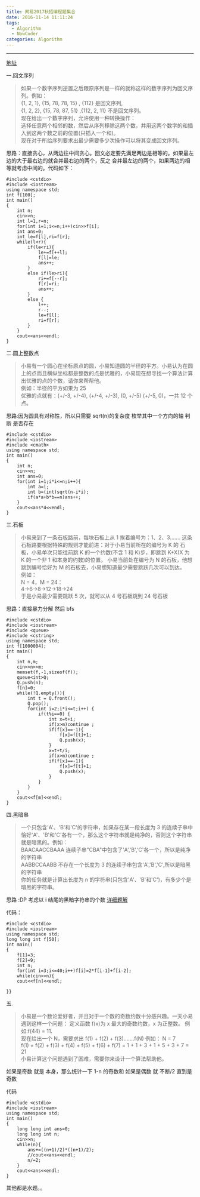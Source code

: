 ```yaml
---
title: 网易2017秋招编程题集合 
date: 2016-11-14 11:11:24
tags:
  - Algorithm
  - NowCoder
categories: Algorithm
---
```


---

[地址](http://www.nowcoder.com/test/2811407/summary)

一.回文序列

> 如果一个数字序列逆置之后跟原序列是一样的就称这样的数字序列为回文序列。例如：<br>
> {1, 2, 1}, {15, 78, 78, 15} , {112} 是回文序列, <br>
> {1, 2, 2}, {15, 78, 87, 51} ,{112, 2, 11} 不是回文序列。<br>
> 现在给出一个数字序列，允许使用一种转换操作：<br>
> 选择任意两个相邻的数，然后从序列移除这两个数，并用这两个数字的和插入到这两个数之前的位置(只插入一个和)。<br>
> 现在对于所给序列要求出最少需要多少次操作可以将其变成回文序列。

<!--more-->

思路：直接贪心，从两边往中间贪心。回文必定要先满足两边是相等的。如果最左边的大于最右边的就合并最右边的两个，反之 合并最左边的两个，如果两边的相等就考虑中间的。代码如下：

```
#include <cstdio>
#include <iostream>
using namespace std;
int f[100];
int main()
{
    int n;
    cin>>n;
    int l=1,r=n;
    for(int i=1;i<=n;i++)cin>>f[i];
    int ans=0;
    int le=f[l],ri=f[r];
    while(l<r){
        if(le<ri){
            le+=f[++l];
            f[l]=le;
            ans++;
        }
        else if(le>ri){
            ri+=f[--r];
            f[r]=ri;
            ans++;
        }
        else {
            l++;
            r--;
            le=f[l];
            ri=f[r];
        }
    }
    cout<<ans<<endl;
}
```

二.圆上整数点

> 小易有一个圆心在坐标原点的圆，小易知道圆的半径的平方。小易认为在圆上的点而且横纵坐标都是整数的点是优雅的，小易现在想寻找一个算法计算出优雅的点的个数，请你来帮帮他。<br>
> 例如：半径的平方如果为 25<br>
> 优雅的点就有：(+/-3, +/-4), (+/-4, +/-3), (0, +/-5) (+/-5, 0)，一共 12 个点。

思路:因为圆具有对称性，所以只需要 sqrt(n)的复杂度 枚举其中一个方向的轴 判断 是否存在

```
#include <cstdio>
#include <iostream>
#include <cmath>
using namespace std;
int main()
{
    int n;
    cin>>n;
    int ans=0;
    for(int i=1;i*i<=n;i++){
        int a=i;
        int b=(int)sqrt(n-i*i);
        if(a*a+b*b==n)ans++;
    }
    cout<<ans*4<<endl;
}
```

三.石板

> 小易来到了一条石板路前，每块石板上从 1 挨着编号为：1、2、3.......
> 这条石板路要根据特殊的规则才能前进：对于小易当前所在的编号为 K 的 石板，小易单次只能往前跳 K 的一个约数(不含 1 和 K)步，即跳到 K+X(X 为 K 的一个非 1 和本身的约数)的位置。 小易当前处在编号为 N 的石板，他想跳到编号恰好为 M 的石板去，小易想知道最少需要跳跃几次可以到达。<br>
> 例如：<br>
> N = 4，M = 24：<br>
> 4->6->8->12->18->24<br>
> 于是小易最少需要跳跃 5 次，就可以从 4 号石板跳到 24 号石板

思路：直接暴力分解 然后 bfs

```
#include <cstdio>
#include <iostream>
#include <queue>
#include <cstring>
using namespace std;
int f[1000004];
int main()
{
    int n,m;
    cin>>n>>m;
    memset(f,-1,sizeof(f));
    queue<int>Q;
    Q.push(n);
    f[n]=0;
    while(!Q.empty()){
        int t = Q.front();
        Q.pop();
        for(int i=2;i*i<=t;i++) {
            if(t%i==0) {
                int x=t+i;
                if(x>m)continue ;
                if(f[x]==-1){
                    f[x]=f[t]+1;
                    Q.push(x);
                }
                x=t+t/i;
                if(x>m)continue ;
                if(f[x]==-1){
                    f[x]=f[t]+1;
                    Q.push(x);
                }
            }
        }
    }
    cout<<f[m]<<endl;
}
```

四.黑暗串

> 一个只包含'A'、'B'和'C'的字符串，如果存在某一段长度为 3 的连续子串中恰好'A'、'B'和'C'各有一个，那么这个字符串就是纯净的，否则这个字符串就是暗黑的。例如：<br>
> BAACAACCBAAA 连续子串"CBA"中包含了'A','B','C'各一个，所以是纯净的字符串<br>
> AABBCCAABB 不存在一个长度为 3 的连续子串包含'A','B','C',所以是暗黑的字符串<br>
> 你的任务就是计算出长度为 n 的字符串(只包含'A'、'B'和'C')，有多少个是暗黑的字符串。

思路 :DP 考虑以 i 结尾的黑暗字符串的个数
[详细题解](http://www.nowcoder.com/test/question/done?tid=5978028&qid=46575#summary)

代码：

```
#include <cstdio>
#include <iostream>
using namespace std;
long long int f[50];
int main()
{
    f[1]=3;
    f[2]=9;
    int n;
    for(int i=3;i<=40;i++)f[i]=2*f[i-1]+f[i-2];
    while(cin>>n){
    cout<<f[n]<<endl;

}}
```

五.

> 小易是一个数论爱好者，并且对于一个数的奇数约数十分感兴趣。一天小易遇到这样一个问题： 定义函数 f(x)为 x 最大的奇数约数，x 为正整数。 例如:f(44) = 11.<br>
> 现在给出一个 N，需要求出 f(1) + f(2) + f(3).......f(N)
> 例如： N = 7 <br>
> f(1) + f(2) + f(3) + f(4) + f(5) + f(6) + f(7) = 1 + 1 + 3 + 1 + 5 + 3 + 7 = 21<br>
> 小易计算这个问题遇到了困难，需要你来设计一个算法帮助他。

如果是奇数 就是 本身，那么统计一下 1-n 的奇数和 如果是偶数 就 不断/2 直到是奇数

代码

```
#include <cstdio>
#include <iostream>
using namespace std;
int main()
{
    long long int ans=0;
    long long int n;
    cin>>n;
    while(n){
        ans+=((n+1)/2)*((n+1)/2);
        //cout<<ans<<endl;
        n/=2;
    }
    cout<<ans<<endl;
}
```

其他都是水题。。
